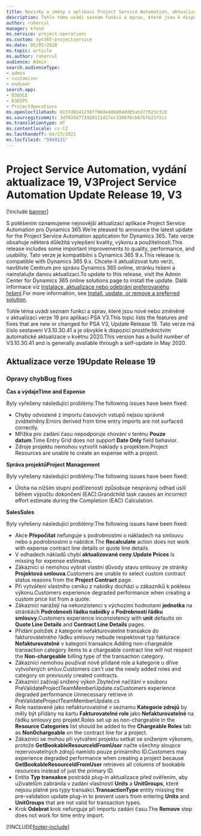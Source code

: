 ```yaml
---
title: Novinky a změny v aplikaci Project Service Automation, aktualizace verze 19, V3
description: Tohle téma uvádí seznam funkcí a oprav, které jsou k dispozici v Project Service Automation, aktualizace verze 19, V3.
author: ruhercul
manager: kfend
ms.service: project-operations
ms.custom: dyn365-projectservice
ms.date: 05/05/2020
ms.topic: article
ms.author: ruhercul
audience: Admin
search.audienceType:
- admin
- customizer
- enduser
search.app:
- D365CE
- D365PS
- ProjectOperations
ms.openlocfilehash: 0137d0241238ff96de406884dd05a5d7f023c318
ms.sourcegitcommit: 3d78338773929121d17ec3386f6cb67bfb2272cc
ms.translationtype: HT
ms.contentlocale: cs-CZ
ms.lasthandoff: 04/27/2021
ms.locfileid: "5949131"
---
```

# <a name="project-service-automation-update-release-19-v3"></a><span data-ttu-id="697b8-103">Project Service Automation, vydání aktualizace 19, V3</span><span class="sxs-lookup"><span data-stu-id="697b8-103">Project Service Automation Update Release 19, V3</span></span>

[!include [banner](../includes/psa-now-project-operations.md)]

<span data-ttu-id="697b8-104">S potěšením oznamujeme nejnovější aktualizaci aplikace Project Service Automation pro Dynamics 365.</span><span class="sxs-lookup"><span data-stu-id="697b8-104">We’re pleased to announce the latest update for the Project Service Automation application for Dynamics 365.</span></span> <span data-ttu-id="697b8-105">Tato verze obsahuje některá důležitá vylepšení kvality, výkonu a použitelnosti.</span><span class="sxs-lookup"><span data-stu-id="697b8-105">This release includes some important improvements to quality, performance, and usability.</span></span> <span data-ttu-id="697b8-106">Tato verze je kompatibilní s Dynamics 365 9.x.</span><span class="sxs-lookup"><span data-stu-id="697b8-106">This release is compatible with Dynamics 365 9.x.</span></span> <span data-ttu-id="697b8-107">Chcete-li aktualizovat tuto verzi, navštivte Centrum pro správu Dynamics 365 online, stránku řešení a nainstalujte danou aktualizaci.</span><span class="sxs-lookup"><span data-stu-id="697b8-107">To update to this release, visit the Admin Center for Dynamics 365 online solutions page to install the update.</span></span> <span data-ttu-id="697b8-108">Další informace viz [Instalace, aktualizace nebo odebrání preferovaného řešení](/power-platform/admin/install-remove-preferred-solution).</span><span class="sxs-lookup"><span data-stu-id="697b8-108">For more information, see [Install, update, or remove a preferred solution](/power-platform/admin/install-remove-preferred-solution).</span></span>

<span data-ttu-id="697b8-109">Tohle téma uvádí seznam funkcí a oprav, které jsou nové nebo změněné v aktualizaci verze 19 pro aplikaci PSA V3.</span><span class="sxs-lookup"><span data-stu-id="697b8-109">This topic lists the features and fixes that are new or changed for PSA V3, Update Release 19.</span></span> <span data-ttu-id="697b8-110">Tato verze má číslo sestavení V3.10.30.41 a je obvykle k dispozici prostřednictvím automatické aktualizace v květnu 2020.</span><span class="sxs-lookup"><span data-stu-id="697b8-110">This version has a build number of V3.10.30.41 and is generally available through a self-update in May 2020.</span></span>

## <a name="update-release-19"></a><span data-ttu-id="697b8-111">Aktualizace verze 19</span><span class="sxs-lookup"><span data-stu-id="697b8-111">Update Release 19</span></span>

### <a name="bug-fixes"></a><span data-ttu-id="697b8-112">Opravy chyb</span><span class="sxs-lookup"><span data-stu-id="697b8-112">Bug fixes</span></span>

<span data-ttu-id="697b8-113">**Čas a výdaje**</span><span class="sxs-lookup"><span data-stu-id="697b8-113">**Time and Expense**</span></span>

<span data-ttu-id="697b8-114">Byly vyřešeny následující problémy:</span><span class="sxs-lookup"><span data-stu-id="697b8-114">The following issues have been fixed:</span></span> 

- <span data-ttu-id="697b8-115">Chyby odvozené z importu časových vstupů nejsou správně zviditelněny.</span><span class="sxs-lookup"><span data-stu-id="697b8-115">Errors derived from time entry imports are not surfaced correctly.</span></span>
- <span data-ttu-id="697b8-116">Mřížka pro zadání času nepodporuje chování v terénu **Pouze datum**.</span><span class="sxs-lookup"><span data-stu-id="697b8-116">Time Entry Grid does not support **Date Only** field behavior.</span></span>
- <span data-ttu-id="697b8-117">Zdroje projektu nemohou vytvořit náklady s projektem.</span><span class="sxs-lookup"><span data-stu-id="697b8-117">Project Resources are unable to create an expense with a project.</span></span>

<span data-ttu-id="697b8-118">**Správa projektů**</span><span class="sxs-lookup"><span data-stu-id="697b8-118">**Project Management**</span></span>

<span data-ttu-id="697b8-119">Byly vyřešeny následující problémy:</span><span class="sxs-lookup"><span data-stu-id="697b8-119">The following issues have been fixed:</span></span> 

-  <span data-ttu-id="697b8-120">Úloha na nižším stupni podřízenosti způsobuje nesprávný odhad úsilí během výpočtu dokončení (EAC).</span><span class="sxs-lookup"><span data-stu-id="697b8-120">Grandchild task causes an incorrect effort estimate during the Completion (EAC) Calculation.</span></span>

<span data-ttu-id="697b8-121">**Sales**</span><span class="sxs-lookup"><span data-stu-id="697b8-121">**Sales**</span></span>

<span data-ttu-id="697b8-122">Byly vyřešeny následující problémy:</span><span class="sxs-lookup"><span data-stu-id="697b8-122">The following issues have been fixed:</span></span> 

- <span data-ttu-id="697b8-123">Akce **Přepočítat** nefunguje s podrobnostmi o nákladech na smlouvu nebo s podrobnostmi o nabídce.</span><span class="sxs-lookup"><span data-stu-id="697b8-123">The **Recalculate** action does not work with expense contract line details or quote line details.</span></span>
- <span data-ttu-id="697b8-124">V odhadech nákladů chybí **aktualizované ceny**.</span><span class="sxs-lookup"><span data-stu-id="697b8-124">**Update Prices** is missing for expense estimates.</span></span>
-  <span data-ttu-id="697b8-125">Zákazníci si nemohou vybrat vlastní důvody stavu smlouvy ze stránky **Projektová smlouva**.</span><span class="sxs-lookup"><span data-stu-id="697b8-125">Customers are unable to select custom contract status reasons from the **Project Contract** page.</span></span>
- <span data-ttu-id="697b8-126">Při vytváření vlastního ceníku z nabídky dochází u zákazníků k poklesu výkonu.</span><span class="sxs-lookup"><span data-stu-id="697b8-126">Customers experience degraded performance when creating a custom price list from a quote.</span></span>
- <span data-ttu-id="697b8-127">Zákazníci narážejí na nekonzistenci s výchozími hodnotami **jednotka** na stránkách **Podrobnosti řádku nabídky** a **Podrobnosti řádku smlouvy**.</span><span class="sxs-lookup"><span data-stu-id="697b8-127">Customers experience inconsistency with **unit** defaults on **Quote Line Details** and **Contract Line Details** pages.</span></span>
- <span data-ttu-id="697b8-128">Přidání položek z kategorie nefakturovatelné transakce do fakturovatelného řádku smlouvy nebude respektovat typ fakturace **Nefakturovatelné** v kategorii transakce.</span><span class="sxs-lookup"><span data-stu-id="697b8-128">Adding non-chargeable transaction category items to a chargeable contract line will not respect the **Non-chargeable** billing type of the transaction category.</span></span>
- <span data-ttu-id="697b8-129">Zákazníci nemohou používat nově přidané role a kategorie u dříve vytvořených smluv.</span><span class="sxs-lookup"><span data-stu-id="697b8-129">Customers can't use the newly added roles and category on previously created contracts.</span></span>
- <span data-ttu-id="697b8-130">Zákazníci zažívají snížený výkon Zbytečné načítání v souboru PreValidateProjectTeamMemberUpdate.cs</span><span class="sxs-lookup"><span data-stu-id="697b8-130">Customers experience degraded performance Unnecessary retrieve in PreValidateProjectTeamMemberUpdate.cs</span></span>
- <span data-ttu-id="697b8-131">Role nastavené jako nefakturovatelné v seznamu **Kategorie zdrojů** by měly být přidány na kartu **Fakturovatelné role** jako **Nefakturovatelné** na řádku smlouvy pro projekt.</span><span class="sxs-lookup"><span data-stu-id="697b8-131">Roles set up as non-chargeable in the **Resource Categories** list should be added to the **Chargeable Roles** tab as **Non0chargeable** on the contract line for a project.</span></span>
- <span data-ttu-id="697b8-132">Zákazníci se mohou při vytváření projektu setkat se sníženým výkonem, protože **GetBookableResourceIdFromUser** načte všechny sloupce rezervovatelných zdrojů namísto pouze primárního ID.</span><span class="sxs-lookup"><span data-stu-id="697b8-132">Customers may experience degraded performance when creating a project because **GetBookableResourceIdFromUser** retrieves all columns of bookable resources instead of just the primary ID.</span></span>
- <span data-ttu-id="697b8-133">Entita **Typ transakce** postrádá plug-in aktualizace před ověřením, aby uživatelům zabránila v zadání vlastností **Units** a **UnitGroups**, které nejsou platné pro typy transakcí.</span><span class="sxs-lookup"><span data-stu-id="697b8-133">**TransactionType** entity missing the pre-validation update plug-in to prevent users from entering **Units** and **UnitGroups** that are not valid for transaction types.</span></span>
- <span data-ttu-id="697b8-134">Krok **Odebrat** krok nefunguje při importu zadání času.</span><span class="sxs-lookup"><span data-stu-id="697b8-134">The **Remove** step does not work for time entry import.</span></span>


[!INCLUDE[footer-include](../includes/footer-banner.md)]